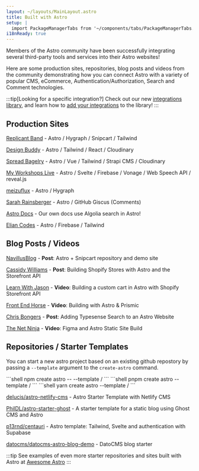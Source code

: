 ```yaml
---
layout: ~/layouts/MainLayout.astro
title: Built with Astro
setup: | 
  import PackageManagerTabs from '~/components/tabs/PackageManagerTabs.astro'
i18nReady: true
---
```


Members of the Astro community have been successfully integrating several third-party tools and services into their Astro websites!

Here are some production sites, repositories, blog posts and videos from the community demonstrating how you can connect Astro with a variety of popular CMS, eCommerce, Authentication/Authorization, Search and Comment technologies.

:::tip[Looking for a specific integration?]
Check out our new [integrations library](https://astro.build/integrations/), and learn how to [add your integrations](/en/reference/publish-to-npm/#integrations-library) to the library!
:::

## Production Sites

[Replicant Band](https://replicant.band/) - Astro / Hygraph / Snipcart / Tailwind

[Design Buddy](https://design-buddy.netlify.app/) - Astro / Tailwind / React / Cloudinary

[Spread Bagelry](https://spreadbagelry.com/) - Astro / Vue / Tailwind / Strapi CMS / Cloudinary

[My Workshops Live](https://myworkshops.live/) - Astro / Svelte / Firebase / Vonage / Web Speech API / reveal.js

[meizuflux](https://meizuflux.com/) - Astro / Hygraph

[Sarah Rainsberger](https://www.rainsberger.ca/) - Astro / GitHub Giscus (Comments)

[Astro Docs](https://github.com/withastro/docs) - Our own docs use Algolia search in Astro!

[Elian Codes](https://www.elian.codes/) - Astro / Firebase / Tailwind


## Blog Posts / Videos

[NavillusBlog](https://navillus.dev/blog/astro-plus-snipcart) - **Post**: Astro + Snipcart repository and demo site

[Cassidy Williams](https://www.netlify.com/blog/2021/07/23/build-a-modern-shopping-site-with-astro-and-serverless-functions/) - **Post**: Building Shopify Stores with Astro and the Storefront API

[Learn With Jason](https://youtube.com/watch?v=FJOJmKFngLI) - **Video**: Building a custom cart in Astro with Shopify Storefront API

[Front End Horse](https://www.youtube.com/watch?v=qFUfuDSLdxM) - **Video**: Building with Astro & Prismic

[Chris Bongers](https://aviyel.com/post/1006/adding-typesense-search-to-an-astro-static-generated-website) - **Post**: Adding Typesense Search to an Astro Website

[The Net Ninja](https://www.youtube.com/playlist?list=PL4cUxeGkcC9hZm9NYpd4G-jhoeEk0ls--) - **Video**: Figma and Astro Static Site Build

## Repositories / Starter Templates

You can start a new astro project based on an existing github repostory by passing a `--template` argument to the `create-astro` command.

<PackageManagerTabs>
  <Fragment slot="npm">
  ```shell
  npm create astro -- --template <github-username>/<github-repo>
  ```
  </Fragment>
  <Fragment slot="pnpm">
  ```shell
  pnpm create astro --template <github-username>/<github-repo>
  ```
  </Fragment>
  <Fragment slot="yarn">
  ```shell
  yarn create astro --template <github-username>/<github-repo>
  ```
  </Fragment>
</PackageManagerTabs>

[delucis/astro-netlify-cms](https://github.com/delucis/astro-netlify-cms) - Astro Starter Template with Netlify CMS

[PhilDL/astro-starter-ghost](https://github.com/PhilDL/astro-starter-ghost) - A starter template for a static blog using Ghost CMS and Astro

[p13rnd/centauri](https://github.com/p13rnd/centauri) - Astro template: Tailwind, Svelte and authentication with Supabase

[datocms/datocms-astro-blog-demo](https://github.com/datocms/datocms-astro-blog-demo) - DatoCMS blog starter


:::tip
See examples of even more starter repositories and sites built with Astro at [Awesome Astro](https://github.com/one-aalam/awesome-astro#%E2%84%B9%EF%B8%8F-repositoriesstarter-kitscomponents)
:::
